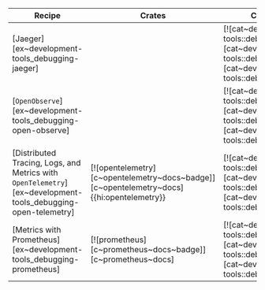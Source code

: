 | Recipe | Crates | Categories |
|--------|--------|------------|
| [Jaeger][ex~development-tools_debugging-jaeger] | | [![cat~development-tools::debugging][cat~development-tools::debugging~badge]][cat~development-tools::debugging] |
| [`OpenObserve`][ex~development-tools_debugging-open-observe] | | [![cat~development-tools::debugging][cat~development-tools::debugging~badge]][cat~development-tools::debugging] |
| [Distributed Tracing, Logs, and Metrics with `OpenTelemetry`][ex~development-tools_debugging-open-telemetry] | [![opentelemetry][c~opentelemetry~docs~badge]][c~opentelemetry~docs]{{hi:opentelemetry}} | [![cat~development-tools::debugging][cat~development-tools::debugging~badge]][cat~development-tools::debugging] |
| [Metrics with Prometheus][ex~development-tools_debugging-prometheus] | [![prometheus][c~prometheus~docs~badge]][c~prometheus~docs] | [![cat~development-tools::debugging][cat~development-tools::debugging~badge]][cat~development-tools::debugging] |

<div class="hidden">
</div>

